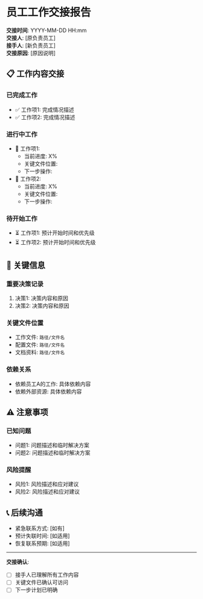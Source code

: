 # 员工工作交接报告

**交接时间**: YYYY-MM-DD HH:mm  
**交接人**: [原负责员工]  
**接手人**: [新负责员工]  
**交接原因**: [原因说明]

## 📋 工作内容交接

### 已完成工作
- ✅ 工作项1: 完成情况描述
- ✅ 工作项2: 完成情况描述

### 进行中工作
- 🔄 工作项1: 
  - 当前进度: X%
  - 关键文件位置: 
  - 下一步操作: 
- 🔄 工作项2:
  - 当前进度: X%
  - 关键文件位置:
  - 下一步操作:

### 待开始工作
- ⏳ 工作项1: 预计开始时间和优先级
- ⏳ 工作项2: 预计开始时间和优先级

## 🔑 关键信息

### 重要决策记录
1. 决策1: 决策内容和原因
2. 决策2: 决策内容和原因

### 关键文件位置
- 工作文件: `路径/文件名`
- 配置文件: `路径/文件名`
- 文档资料: `路径/文件名`

### 依赖关系
- 依赖员工A的工作: 具体依赖内容
- 依赖外部资源: 具体依赖内容

## ⚠️ 注意事项

### 已知问题
- 问题1: 问题描述和临时解决方案
- 问题2: 问题描述和临时解决方案

### 风险提醒
- 风险1: 风险描述和应对建议
- 风险2: 风险描述和应对建议

## 📞 后续沟通
- 紧急联系方式: [如有]
- 预计失联时间: [如适用]
- 恢复联系预期: [如适用]

---
**交接确认**: 
- [ ] 接手人已理解所有工作内容
- [ ] 关键文件已确认可访问
- [ ] 下一步计划已明确
